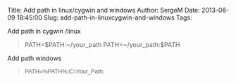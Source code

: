 Title: Add path in linux/cygwin and windows
Author: SergeM
Date: 2013-06-09 18:45:00
Slug: add-path-in-linuxcygwin-and-windows
Tags: 

<div dir="ltr" style="text-align: left;" trbidi="on"><div style="text-align: left;">Add path in cygwin /linux</div><blockquote class="tr_bq">PATH=$PATH:~/your_path
PATH=~/your_path:$PATH</blockquote><div>
Add path windows
<blockquote class="tr_bq"><span style="font-family: Arial, Helvetica, sans-serif; font-size: 13px; line-height: 15.359375px;">PATH=%PATH%;C:\Your_Path;</span></blockquote></div></div>